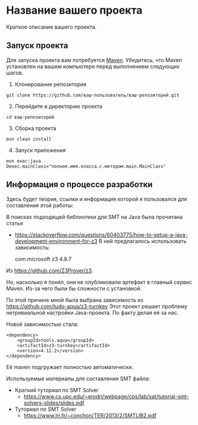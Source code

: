 # Название вашего проекта

Краткое описание вашего проекта.

## Запуск проекта

Для запуска проекта вам потребуется [Maven](https://maven.apache.org/). Убедитесь, что Maven установлен на вашем
компьютере перед выполнением следующих шагов.

1. Клонирование репозитория

```shell
git clone https://github.com/ваш-пользователь/ваш-репозиторий.git
```

2. Перейдите в директорию проекта

```shell
cd ваш-репозиторий
```

3. Сборка проекта

```shell
mvn clean install
```

4. Запуск приложения

```shell
mvn exec:java -Dexec.mainClass="полное.имя.класса.с.методом.main.MainClass"
```

## Информация о процессе разработки
Здесь будет теория, ссылки и информация которой я пользовался для составления этой работы:

В поисках подходящей библиотеки для SMT на Java была прочитана статья
- https://stackoverflow.com/questions/60403775/how-to-setup-a-java-development-environment-for-z3
В ней предлагалось использовать зависимость:

     <dependency>
         <groupId>com.microsoft</groupId>
         <artifactId>z3</artifactId>
         <version>4.8.7</version>
     </dependency>

Из https://github.com/Z3Prover/z3.

Но, насколько я понял, они не опубликовали артефакт в главный сервис Maven.
Из-за чего были бы сложности с установкой.

По этой причине мной была выбрана зависимость из https://github.com/tudo-aqua/z3-turnkey
Этот проект решает проблему нетривиальной настройки Java-проекта. По факту делая её за нас.

Новой зависимостью стала:

    <dependency>
        <groupId>tools.aqua</groupId>
        <artifactId>z3-turnkey</artifactId>
        <version>4.12.2</version>
    </dependency>

Её maven подгружает полностью автоматически.

Используемые материалы для составления SMT файла:

* Краткий туториал по SMT Solver
  - https://www.cs.upc.edu/~erodri/webpage/cps/lab/sat/tutorial-smt-solvers-slides/slides.pdf
* Туториал по SMT Solver
  - https://www.lri.fr/~conchon/TER/2013/2/SMTLIB2.pdf